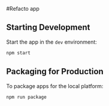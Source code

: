 #Refacto app

## Starting Development

Start the app in the `dev` environment:

```bash
npm start
```

## Packaging for Production

To package apps for the local platform:

```bash
npm run package
```
